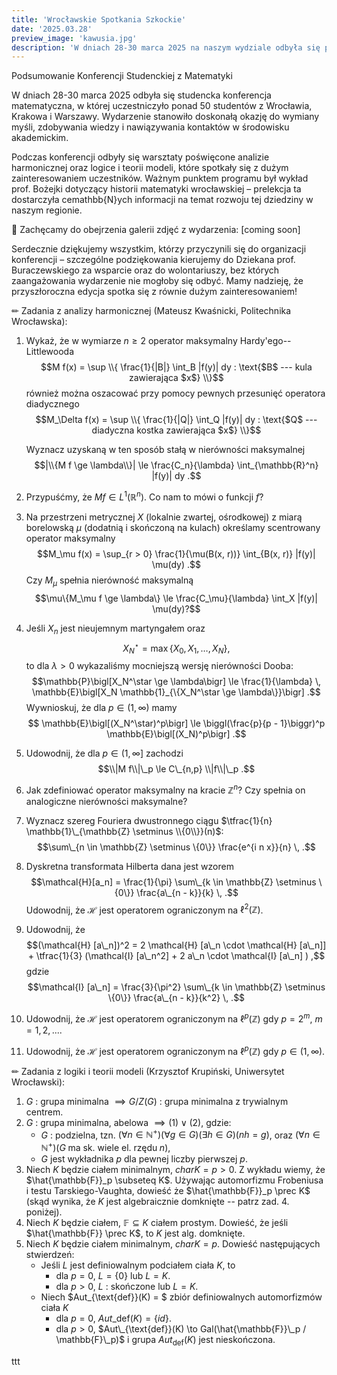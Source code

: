 ```yaml
---
title: 'Wrocławskie Spotkania Szkockie'
date: '2025.03.28'
preview_image: 'kawusia.jpg'
description: 'W dniach 28-30 marca 2025 na naszym wydziale odbyła się pierwsza edycja Wrocławskich Spotkań Szkockich - konrefencji od studentów dla studentów.'
---
```


Podsumowanie Konferencji Studenckiej z Matematyki

W dniach 28-30 marca 2025 odbyła się studencka konferencja matematyczna, w której uczestniczyło ponad 50 studentów z Wrocławia, Krakowa i Warszawy. Wydarzenie stanowiło doskonałą okazję do wymiany myśli, zdobywania wiedzy i nawiązywania kontaktów w środowisku akademickim.

Podczas konferencji odbyły się warsztaty poświęcone analizie harmonicznej oraz logice i teorii modeli, które spotkały się z dużym zainteresowaniem uczestników. Ważnym punktem programu był wykład prof. Bożejki dotyczący historii matematyki wrocławskiej – prelekcja ta dostarczyła cemathbb{N}ych informacji na temat rozwoju tej dziedziny w naszym regionie.

📸 Zachęcamy do obejrzenia galerii zdjęć z wydarzenia: [coming soon]

Serdecznie dziękujemy wszystkim, którzy przyczynili się do organizacji konferencji – szczególne podziękowania kierujemy do Dziekana prof. Buraczewskiego za wsparcie oraz do wolontariuszy, bez których zaangażowania wydarzenie nie mogłoby się odbyć. Mamy nadzieję, że przyszłoroczna edycja spotka się z równie dużym zainteresowaniem!

✏ Zadania z analizy harmonicznej (Mateusz Kwaśnicki, Politechnika Wrocławska):

1. Wykaż, że w wymiarze $n \ge 2$ operator maksymalny Hardy'ego--Littlewooda
    $$M f(x) = \sup \\{ \frac{1}{|B|} \int_B |f(y)| dy : \text{$B$ --- kula zawierająca $x$} \\}$$
    również można oszacować przy pomocy pewnych przesunięć operatora diadycznego
    $$M_\Delta f(x) = \sup \\{ \frac{1}{|Q|} \int_Q |f(y)| dy : \text{$Q$ --- diadyczna kostka zawierająca $x$} \\}$$

    Wyznacz uzyskaną w ten sposób stałą w nierówności maksymalnej
    $$|\\{M f \ge \lambda\\}| \le \frac{C_n}{\lambda} \int_{\mathbb{R}^n} |f(y)| dy .$$

2. Przypuśćmy, że $M f \in L^1(\mathbb{R}^n)$. Co nam to mówi o funkcji $f$?

3. Na przestrzeni metrycznej $X$ (lokalnie zwartej, ośrodkowej) z miarą borelowską $\mu$ (dodatnią i skończoną na kulach) określamy scentrowany operator maksymalny
    $$M_\mu f(x) = \sup_{r > 0} \frac{1}{\mu(B(x, r))} \int_{B(x, r)} |f(y)| \mu(dy) .$$
    Czy $M_\mu$ spełnia nierówność maksymalną
    $$\mu\{M_\mu f \ge \lambda\} \le \frac{C_\mu}{\lambda} \int_X |f(y)| \mu(dy)?$$

4. Jeśli $X_n$ jest nieujemnym martyngałem oraz
    $$X_N^\star = \max\{X_0, X_1, \ldots, X_N\}, $$
    to dla $\lambda > 0$ wykazaliśmy mocniejszą wersję nierówności Dooba:
    $$\mathbb{P}\bigl[X_N^\star \ge \lambda\bigr] \le \frac{1}{\lambda} \, \mathbb{E}\bigl[X_N \mathbb{1}_{\{X_N^\star \ge \lambda\}}\bigr] .$$
    Wywnioskuj, że dla $p \in (1, \infty)$ mamy
    $$ \mathbb{E}\bigl[(X_N^\star)^p\bigr] \le \biggl(\frac{p}{p - 1}\biggr)^p \mathbb{E}\bigl[(X_N)^p\bigr] .$$

5. Udowodnij, że dla $p \in (1, \infty]$ zachodzi
    $$\\|M f\\|\_p \le C\_{n,p} \\|f\\|\_p .$$

6. Jak zdefiniować operator maksymalny na kracie $\mathbb{Z}^n$? Czy spełnia on analogiczne nierówności maksymalne?

7. Wyznacz szereg Fouriera dwustronnego ciągu $\tfrac{1}{n} \mathbb{1}\_{\mathbb{Z} \setminus \\{0\\}}(n)$:
    $$\sum\_{n \in \mathbb{Z} \setminus \{0\}} \frac{e^{i n x}}{n} \, .$$

8. Dyskretna transformata Hilberta dana jest wzorem
    $$\mathcal{H}[a_n] = \frac{1}{\pi} \sum\_{k \in \mathbb{Z} \setminus \{0\}} \frac{a\_{n - k}}{k} \, .$$
    Udowodnij, że $\mathcal{H}$ jest operatorem ograniczonym na $\ell^2(\mathbb{Z})$.

9. Udowodnij, że
    $$(\mathcal{H} [a\_n])^2 = 2 \mathcal{H} [a\_n \cdot \mathcal{H} [a\_n]]  + \tfrac{1}{3} (\mathcal{I} [a\_n^2] + 2 a\_n \cdot \mathcal{I} [a\_n] ) ,$$
    gdzie
    $$\mathcal{I} [a\_n] = \frac{3}{\pi^2} \sum\_{k \in \mathbb{Z} \setminus \{0\}} \frac{a\_{n - k}}{k^2} \, .$$

10. Udowodnij, że $\mathcal{H}$ jest operatorem ograniczonym na $\ell^p(\mathbb{Z})$ gdy $p = 2^m$, $m = 1, 2, ...$. 

11. Udowodnij, że $\mathcal{H}$ jest operatorem ograniczonym na $\ell^p(\mathbb{Z})$ gdy $p \in (1, \infty)$.

✏ Zadania z logiki i teorii modeli (Krzysztof Krupiński, Uniwersytet Wrocławski):

1. $G$ : grupa minimalna $\implies G/Z(G)$ : grupa minimalna z trywialnym centrem.
2. $G$ : grupa minimalna, abelowa $\implies (1) \;\vee\;(2)$, gdzie:
    - $G$ : podzielna, tzn. $(\forall n\in \mathbb{N}^+)(\forall g \in G)(\exists h \in G)(nh = g)$, oraz $(\forall n \in \mathbb{N}^+)(G \; \text{ma sk. wiele el. rzędu} \; n)$,
    - $G$ jest wykładnika $p$ dla pewnej liczby pierwszej $p$.
3. Niech $K$ będzie ciałem minimalnym, $char K = p > 0$. Z wykładu wiemy, że $\hat{\mathbb{F}}_p \subseteq K$. Używając automorfizmu Frobeniusa i testu Tarskiego-Vaughta, dowieść że $\hat{\mathbb{F}}_p \prec K$ (skąd wynika, że $K$ jest algebraicznie domknięte -- patrz zad. 4. poniżej).
4. Niech $K$ będzie ciałem, $\mathbb{F} \subseteq K$ ciałem prostym. Dowieść, że jeśli $\hat{\mathbb{F}} \prec K$, to $K$ jest alg. domknięte.
5. Niech $K$ będzie ciałem minimalnym, $char K = p$. Dowieść następujących stwierdzeń:
    - Jeśli $L$ jest definiowalnym podciałem ciała $K$, to
        - dla $p = 0$, $L = \{0\}$ lub $L = K$.
        - dla $p > 0$, $L$ : skończone lub $L = K$.
    - Niech $Aut_{\text{def}}(K) = $ zbiór definiowalnych automorfizmów ciała $K$
        - dla $p = 0$, $Aut\_{\text{def}}(K) = \{id\}.$
        - dla $p > 0$, $Aut\_{\text{def}}(K) \to Gal(\hat{\mathbb{F}}\_p / \mathbb{F}\_p)$ i grupa $Aut_{\text{def}}(K)$ jest nieskończona.

ttt
